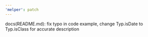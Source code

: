 ```yaml
---
'melper': patch
---
```


docs(README.md): fix typo in code example, change Typ.isDate to Typ.isClass for accurate description
